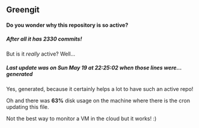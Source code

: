 ## Greengit

#### Do you wonder why this repository is so active?

##### After all it has 2330 commits!

But is it *really* active? Well...

##### Last update was on Sun May 19 at 22:25:02 when those lines were... generated

Yes, generated, because it certainly helps a lot to have such an active repo!

Oh and there was **63%** disk usage on the machine
where there is the cron updating this file.

Not the best way to monitor a VM in the cloud but it works! :)
